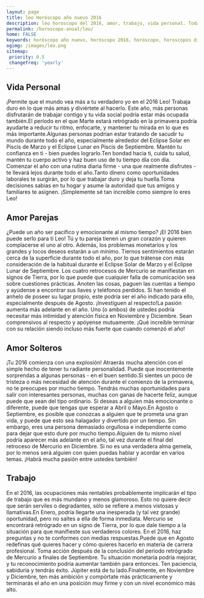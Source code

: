 ```yaml
---
layout: page
title: leo Horóscopo año nuevo 2016 
description: leo horoscopo del 2016, amor, trabajo, vida personal. Todas las predicciones para leo gratis. Disfruta este año nuevo.
permalink: /horoscopo-anual/leo/
home: FALSE
keywords: horóscopo año nuevo, horóscopo 2016, horóscopo, horoscopos diarios gratis del dia de hoy, horóscopo diario gratis,horóscopo ano nuevo 2016, horóscopo esperanza gracia, horoscopo leo 2016, horoscop, horóscopos gratis, horoscopo leo, horoscopo leo 2016 gratis, Tarot, Astrologia, Zodíaco, leo, horoscopo gratis,tarot en femenino,videncia gratuita,horoscopos gratuitos,horóscopos, astrologia,videncia gratis
ogimg: /images/leo.png
sitemap:
 priority: 0.5
 changefreq: 'yearly'
---
```




## Vida Personal

¡Permite que el mundo vea más a tu verdadero yo en el 2016 Leo! Trabaja duro en lo que más amas y diviértete al hacerlo. Este año, más personas disfrutarán de trabajar contigo y tu vida social podría estar más ocupada también.El período en el que Marte estará retrógrado en la primavera podría ayudarte a reducir tu ritmo, enfocarte, y mantener tu mirada en lo que es más importante.Algunas personas podrían estar tratando de sacudir tu mundo durante todo el año, especialmente alrededor del Eclipse Solar en Piscis de Marzo y el Eclipse Lunar en Piscis de Septiembre. Mantén tu confianza en ti - bien puedes lograrlo.Ten bondad hacia ti, cuida tu salud, mantén tu cuerpo activo y haz buen uso de tu tiempo día con día. Comenzar el año con una rutina diaria firme - una que realmente disfrutes - te llevará lejos durante todo el año.Tanto dinero como oportunidades laborales te surgirán, por lo que trabajar duro y deja tu huella.Toma decisiones sabias en tu hogar y asume la autoridad que tus amigos y familiares te asignen. ¡Simplemente sé tan increíble como siempre lo eres Leo!

## Amor Parejas

¿Puede un año ser pacífico y emocionante al mismo tiempo? ¡El 2016 bien puede serlo para ti Leo! Tú y tu pareja tienen un gran corazón y quieren complacerse el uno al otro. Además, los problemas monetarios y los grandes y locos deseos estarán a un mínimo.    Tiernos sentimientos estarán cerca de la superficie durante todo el año, por lo que trátense con más consideración de la habitual durante el Eclipse Solar de Marzo y el Eclipse Lunar de Septiembre. Los cuatro retrocesos de Mercurio se manifiestan en signos de Tierra, por lo que puede que cualquier falla de comunicación sea sobre cuestiones prácticas. Anoten las cosas, paguen las cuentas a tiempo y ayúdense a encontrar sus llaves y teléfonos perdidos. Si han tenido el anhelo de poseer su lugar propio, este podría ser el año indicado para ello, especialmente después de Agosto. ¡Investiguen al respecto!La pasión aumenta más adelante en el año. Uno (o ambos) de ustedes podría necesitar más intimidad y atención física en Noviembre y Diciembre. Sean comprensivos al respecto y apóyense mutuamente. ¡Qué increíble terminar con su relación siendo incluso más fuerte que cuando comenzó el año!

## Amor Solteros

¡Tu 2016 comienza con una explosión! Atraerás mucha atención con el simple hecho de tener tu radiante personalidad. Puede que inocentemente sorprendas a algunas personas - en el buen sentido.Si sientes un poco de tristeza o más necesidad de atención durante el comienzo de la primavera, no te preocupes por mucho tiempo. Tendrás muchas oportunidades para salir con interesantes personas, muchas con ganas de hacerte feliz, aunque puede que sean del tipo ordinario. Si deseas a alguien más emocionante o diferente, puede que tengas que esperar a Abril o Mayo.En Agosto o Septiembre, es posible que conozcas a alguien que te prometa una gran vida, y puede que esto sea halagador y divertido por un tiempo. Sin embargo, eres una persona demasiado orgullosa e independiente como para dejar que esto dure por mucho tiempo.Alguien de tu mismo nivel podría aparecer más adelante en el año, tal vez durante el final del retroceso de Mercurio en Diciembre. Si no es una verdadera alma gemela, por lo menos será alguien con quien puedas hablar y acordar en varios temas. ¡Habrá mucha pasión entre ustedes también!

## Trabajo

En el 2016, las ocupaciones más rentables probablemente implicarán el tipo de trabajo que es más mundano y menos glamoroso. Esto no quiere decir que serán serviles o degradantes, sólo se refiere a menos vistosas y llamativas.En Enero, podría llegarte una inesperada (y tal vez grande) oportunidad, pero no saltes a ella de forma inmediata. Mercurio se encontrará retrógrado en un signo de Tierra, por lo que dale tiempo a la situación para que manifieste sus verdaderos colores. En el 2016, haz preguntas y no te conformes con medias respuestas.Puede que en Agosto redefinas qué quieres hacer y cómo quieres hacerlo en materia de carrera profesional. Toma acción después de la conclusión del periodo retrógrado de Mercurio a finales de Septiembre. Tu situación monetaria podría mejorar, y tu reconocimiento podría aumentar también para entonces. Ten paciencia, sabiduría y tendrás éxito. Júpiter está de tu lado.Finalmente, en Noviembre y Diciembre, ten más ambición y compórtate más prácticamente y terminarás el año en una posición muy firme y con un nivel económico más alto.

